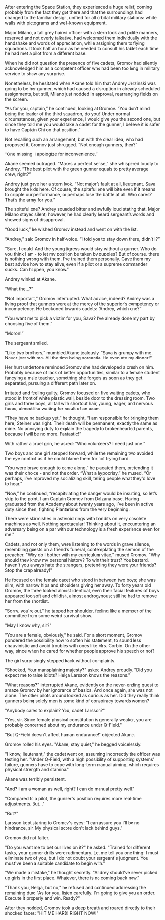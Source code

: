 ﻿After entering the Space Station, they experienced a huge relief, coming probably from the fact they got there and that the surroundings had changed to the familiar design, unified for all orbital military stations: white walls with pictograms and well-known equipment.

Major Milano, a tall grey haired officer with a stern look and polite manners, reserved and not overly talkative, had welcomed them individually with the handshake and words of appreciation, while assigning them to flying squadrons. It took half an hour as he needed to consult his tablet each time he had met a pilot from a different base.

When he did not question the presence of five cadets, Gromov had silently acknowledged him as a competent officer who had been too long in military service to show any surprise.

Nonetheless, he hesitated when Akane told him that Andrey Jerzinski was going to be her gunner, which had caused a disruption in already scheduled assignments, but still, Milano just nodded in approval, rearranging fields on the screen.

“As for you, captain,” he continued, looking at Gromov. “You don’t mind being the leader of the third squadron, do you? Under normal circumstances, given your experience, I would give you the second one, but since they told me you would take a cadet for the gunner, I believe it is safer to have Captain Chi on that position.”

Not recalling such an arrangement, but with the clear idea, who had proposed it, Gromov just shrugged. “Not enough gunners, then?”

“One missing. I apologize for inconvenience.”

Akane seemed outraged. “Makes a perfect sense,” she whispered loudly to Andrey. “The best pilot with the green gunner equals to pretty average crew, right?”

Andrey just gave her a stern look. “Not major’s fault at all, lieutenant. Sava brought the kids here. Of course, the spiteful one will bite even if it means to cripple our performance, or perhaps lose the battle at all. Who cares? That’s the army for you.”

The spiteful one? Andrey sounded bitter and awfully loud stating that. Major Milano stayed silent; however, he had clearly heard sergeant’s words and showed signs of disapproval.

“Good luck,” he wished Gromov instead and went on with the list.

“Andrey,” said Gromov in half-voice. “I told you to stay down there, didn’t I?”

“Sure, I could. And the young tigress would stay without a gunner. Who do you think I am - to let my position be taken by puppies? But of course, there is nothing wrong with them. I’ve trained them personally. Gave them my best advice how to stay alive, even if a pilot or a supreme commander sucks. Can happen, you know.”

Andrey winked at Akane.

“What the...?”

“Not important,” Gromov interrupted. What advice, indeed? Andrey was a living proof that gunners were at the mercy of the superior’s competency or incompetency. He beckoned towards cadets: “Andrey, which one?”

“You want me to pick a victim for you, Sava? I’ve already done my part by choosing five of them.”

“Moron!”

The sergeant smiled.

“Like two brothers,” mumbled Akane jealously. “Sava is grumpy with me. Never jest with me. All the time being sarcastic. He even ate my dinner!”

Her hurt undertone reminded Gromov she had developed a crush on him. Probably because of lack of better opportunities, similar to a female student fancying a male teacher, something she forgets as soon as they get separated, pursuing a different path later on.

Irritated and feeling guilty, Gromov focused on five waiting cadets, who stood in front of white plastic wall, beside door to the dressing room. Two girls and three boys, all tall with shortcut hair, young, eager, and nervous faces, almost like waiting for result of an exam.

“They have no backup yet,” he thought, “I am responsible for bringing them here; Steiner was right. Their death will be permanent, exactly the same as mine. No annoying duty to explain the tragedy to brokenhearted parents, because I will be no more. Fantastic!”

With rather a cruel grin, he asked: “Who volunteers? I need just one.”

Two boys and one girl stepped forward, while the remaining two avoided the eye contact as if he could blame them for not trying hard.

“You were brave enough to come along,” he placated them, pretending it was their choice - and not the order. “What a hypocrisy,” he mused. “Or perhaps, I’ve improved my socializing skill, telling people what they'd love to hear.”

“Now,” he continued, “recapitulating the danger would be insulting, so let’s skip to the point. I am Captain Gromov from Dolzana base. Having graduated from the Academy about twenty years ago, I’ve been in active duty since then, fighting Plantarians from the very beginning.

There were skirmishes in asteroid rings with bandits on very obsolete machines as well. Nothing spectacular! Thinking about it, encountering an adversary being on a par with our technology is a fresh experience even for me."

Cadets, and not only them, were listening to the words in grave silence, resembling guests on a friend's funeral, contemplating the sermon of the preacher. "Why do I bother with my curriculum vitae," mused Gromov. "Why should they know my personal history? To win their trust? You bastard, haven't you always hate the strangers, pretending they were your friends? Stop the crap already!"

He focused on the female cadet who stood in between two boys; she was slim, with narrow hips and shoulders giving her away. To forty years old Gromov, the three looked almost identical, even their facial features of boys appeared too soft and childish, almost androgynous; still he had to remove her from the shortlist.

"Sorry, you're out," he tapped her shoulder, feeling like a member of the committee from some weird survival show.

"May I know why, sir?"

"You are a female, obviously," he said. For a short moment, Gromov pondered the possibility how to soften his statement, to sound less chauvinistic and avoid troubles with ones like Mrs. Corbin. On the other way, since when he cared for whether people approve his speech or not?

The girl surprisingly stepped back without complaints.

"Shocked, Your mansplaining majesty?" asked Andrey proudly. "Did you expect me to raise idiots? Helga Larsson knows the reasons."

"What reasons?" interrupted Akane, evidently on the never-ending quest to amaze Gromov by her ignorance of basics. And once again, she was not alone. The other pilots around looked as curious as her. Did they really think gunners being solely men is some kind of conspiracy towards women?

"Anybody cares to explain? You, cadet Larsson?"

"Yes, sir. Since female physical constitution is generally weaker, you are probably concerned about my endurance under Q-Field."

"But Q-Field doesn't affect human endurance!" objected Akane.

Gromov rolled his eyes. "Akane, stay quiet," he begged voicelessly.

"I know, lieutenant," the cadet went on, assuming incorrectly the officer was testing her. "Under Q-Field, with a high possibility of supporting systems' failure, gunners have to cope with long-term manual aiming, which requires physical strength and stamina."

Akane was terribly persistent.

"And? I am a woman as well, right? I can do manual pretty well."

"Compared to a pilot, the gunner's position requires more real-time adjustments. But..."

"But?"

Larsson kept staring to Gromov's eyes: "I can assure you I'll be no hindrance, sir. My physical score don't lack behind guys."

Gromov did not falter.

"Do you want me to bet our lives on it?" he asked. "Trained for different tasks, your gunner drills were rudimentary. Let me tell you one thing: I must eliminate two of you, but I do not doubt your sergeant's judgment. You must've been a suitable candidate to begin with."

"We made a mistake," he thought secretly. "Andrey should've never picked up girls in the first place. Whatever, there is no coming back now."

"Thank you, Helga, but no," he refused and continued addressing the remaining duo: "As for you, listen carefully. I'm going to give you an order. Execute it properly and win. Ready?"

After they nodded, Gromov took a deep breath and roared directly to their shocked faces: "HIT ME HARD! RIGHT NOW!"

